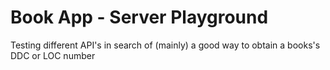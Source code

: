 # Book App - Server Playground
Testing different API's in search of (mainly) a good way to obtain a books's DDC or LOC number
